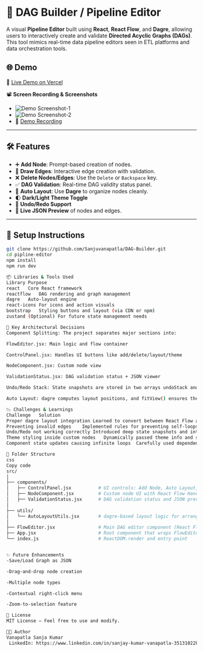 # 🚀 DAG Builder / Pipeline Editor

A visual **Pipeline Editor** built using **React**, **React Flow**, and **Dagre**, allowing users to interactively create and validate **Directed Acyclic Graphs (DAGs)**. This tool mimics real-time data pipeline editors seen in ETL platforms and data orchestration tools.

## 🌐 Demo

🔗 [Live Demo on Vercel](https://dag-builder-t5ri.vercel.app/)

📽️ **Screen Recording & Screenshots**

- ![Demo Screenshot-1](https://drive.google.com/file/d/1gKD5q1DYIE78TAEjr5XaI9beKuoKfywU/view?usp=sharing)
- ![Demo Screenshot-2](https://drive.google.com/file/d/11RN89y2qe1qjgmonqjydFIUdI7BXSDT1/view?usp=sharing)
- 🎥 [Demo Recording](https://drive.google.com/file/d/1qMY7uWj_GhR0rMpKCiGKwdJZB348VnVV/view?usp=sharing )

---

## 🛠 Features

- ➕ **Add Node**: Prompt-based creation of nodes.
- 🔗 **Draw Edges**: Interactive edge creation with validation.
- ❌ **Delete Nodes/Edges**: Use the `Delete` or `Backspace` key.
- ✅ **DAG Validation**: Real-time DAG validity status panel.
- 🧭 **Auto Layout**: Use **Dagre** to organize nodes cleanly.
- 🌓 **Dark/Light Theme Toggle**
- 🔄 **Undo/Redo Support**
- 🧾 **Live JSON Preview** of nodes and edges.

---

## 🚀 Setup Instructions

```bash
git clone https://github.com/Sanjuvanapatla/DAG-Builder.git 
cd pipline-editor
npm install
npm run dev

📦 Libraries & Tools Used
Library	Purpose
react	Core React framework
reactflow	DAG rendering and graph management
dagre	Auto-layout engine
react-icons	For icons and action visuals
bootstrap	Styling buttons and layout (via CDN or npm)
zustand	(Optional) For future state management needs

🧠 Key Architectural Decisions
Component Splitting: The project separates major sections into:

FlowEditor.jsx: Main logic and flow container

ControlPanel.jsx: Handles UI buttons like add/delete/layout/theme

NodeComponent.jsx: Custom node view

ValidationStatus.jsx: DAG validation status + JSON viewer

Undo/Redo Stack: State snapshots are stored in two arrays undoStack and redoStack. Actions like adding/removing nodes push a copy into the stack.

Auto Layout: dagre computes layout positions, and fitView() ensures the graph fits the viewport.

📉 Challenges & Learnings
Challenge	Solution
Proper dagre layout integration	Learned to convert between React Flow and dagre graph formats
Preventing invalid edges	Implemented rules for preventing self-loops and incorrect edge directions
Undo/Redo not working correctly	Introduced deep state snapshots and integrated stack logic on every state update
Theme styling inside custom nodes	Dynamically passed theme info and styled based on props
Component state updates causing infinite loops	Carefully used dependency arrays and useCallback

📁 Folder Structure
css
Copy code
src/
│
├── components/
│   ├── ControlPanel.jsx          # UI controls: Add Node, Auto Layout, Theme toggle, etc.
│   ├── NodeComponent.jsx         # Custom node UI with React Flow Handles
│   ├── ValidationStatus.jsx      # DAG validation status and JSON preview panel
│
├── utils/
│   └── AutoLayoutUtils.jsx       # dagre-based layout logic for arranging DAG nodes
│
├── FlowEditor.jsx                # Main DAG editor component (React Flow logic, state)
├── App.jsx                       # Root component that wraps FlowEditor (if needed)
└── index.js                      # ReactDOM.render and entry point


✨ Future Enhancements
-Save/Load Graph as JSON

-Drag-and-drop node creation

-Multiple node types

-Contextual right-click menu

-Zoom-to-selection feature

📜 License
MIT License – Feel free to use and modify.

👨‍💻 Author
Vanapatla Sanja Kumar
 LinkedIn: https://www.linkedin.com/in/sanjay-kumar-vanapatla-35131022b/
